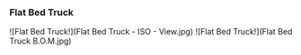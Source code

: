 ### Flat Bed Truck
![Flat Bed Truck!](Flat Bed Truck - ISO - View.jpg)
![Flat Bed Truck!](Flat Bed Truck B.O.M.jpg)

